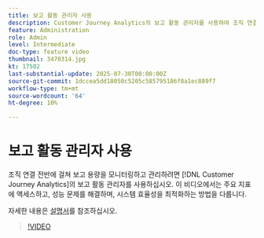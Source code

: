 ```yaml
---
title: 보고 활동 관리자 사용
description: Customer Journey Analytics의 보고 활동 관리자를 사용하여 조직 연결 전반에 걸쳐 보고 용량을 모니터링하고 관리합니다.
feature: Administration
role: Admin
level: Intermediate
doc-type: feature video
thumbnail: 3470314.jpg
kt: 17502
last-substantial-update: 2025-07-30T00:00:00Z
source-git-commit: 1dccea5dd18050c5205c585795186f8a1ec889f7
workflow-type: tm+mt
source-wordcount: '64'
ht-degree: 10%

---
```


# 보고 활동 관리자 사용

조직 연결 전반에 걸쳐 보고 용량을 모니터링하고 관리하려면 [!DNL Customer Journey Analytics]의 보고 활동 관리자를 사용하십시오. 이 비디오에서는 주요 지표에 액세스하고, 성능 문제를 해결하며, 시스템 효율성을 최적화하는 방법을 다룹니다.

자세한 내용은 [설명서](https://experienceleague.adobe.com/en/docs/analytics-platform/using/reporting-activity-manager/reporting-activity-overview)를 참조하십시오.

>[!VIDEO](https://video.tv.adobe.com/v/3470314/?learn=on)
